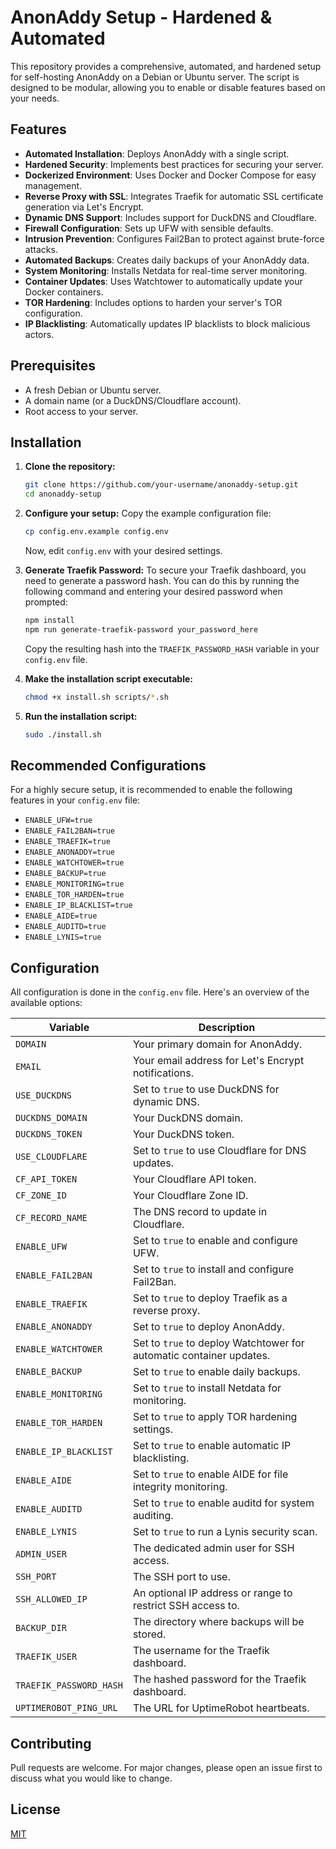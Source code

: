 # AnonAddy Setup - Hardened & Automated

This repository provides a comprehensive, automated, and hardened setup for self-hosting AnonAddy on a Debian or Ubuntu server. The script is designed to be modular, allowing you to enable or disable features based on your needs.

## Features

- **Automated Installation**: Deploys AnonAddy with a single script.
- **Hardened Security**: Implements best practices for securing your server.
- **Dockerized Environment**: Uses Docker and Docker Compose for easy management.
- **Reverse Proxy with SSL**: Integrates Traefik for automatic SSL certificate generation via Let's Encrypt.
- **Dynamic DNS Support**: Includes support for DuckDNS and Cloudflare.
- **Firewall Configuration**: Sets up UFW with sensible defaults.
- **Intrusion Prevention**: Configures Fail2Ban to protect against brute-force attacks.
- **Automated Backups**: Creates daily backups of your AnonAddy data.
- **System Monitoring**: Installs Netdata for real-time server monitoring.
- **Container Updates**: Uses Watchtower to automatically update your Docker containers.
- **TOR Hardening**: Includes options to harden your server's TOR configuration.
- **IP Blacklisting**: Automatically updates IP blacklists to block malicious actors.

## Prerequisites

- A fresh Debian or Ubuntu server.
- A domain name (or a DuckDNS/Cloudflare account).
- Root access to your server.

## Installation

1.  **Clone the repository:**
    ```bash
    git clone https://github.com/your-username/anonaddy-setup.git
    cd anonaddy-setup
    ```

2.  **Configure your setup:**
    Copy the example configuration file:
    ```bash
    cp config.env.example config.env
    ```
    Now, edit `config.env` with your desired settings.

3.  **Generate Traefik Password:**
    To secure your Traefik dashboard, you need to generate a password hash. You can do this by running the following command and entering your desired password when prompted:
    ```bash
    npm install
    npm run generate-traefik-password your_password_here
    ```
    Copy the resulting hash into the `TRAEFIK_PASSWORD_HASH` variable in your `config.env` file.

4.  **Make the installation script executable:**
    ```bash
    chmod +x install.sh scripts/*.sh
    ```

5.  **Run the installation script:**
    ```bash
    sudo ./install.sh
    ```

## Recommended Configurations

For a highly secure setup, it is recommended to enable the following features in your `config.env` file:

- `ENABLE_UFW=true`
- `ENABLE_FAIL2BAN=true`
- `ENABLE_TRAEFIK=true`
- `ENABLE_ANONADDY=true`
- `ENABLE_WATCHTOWER=true`
- `ENABLE_BACKUP=true`
- `ENABLE_MONITORING=true`
- `ENABLE_TOR_HARDEN=true`
- `ENABLE_IP_BLACKLIST=true`
- `ENABLE_AIDE=true`
- `ENABLE_AUDITD=true`
- `ENABLE_LYNIS=true`

## Configuration

All configuration is done in the `config.env` file. Here's an overview of the available options:

| Variable                 | Description                                                                 |
| ------------------------ | --------------------------------------------------------------------------- |
| `DOMAIN`                 | Your primary domain for AnonAddy.                                           |
| `EMAIL`                  | Your email address for Let's Encrypt notifications.                         |
| `USE_DUCKDNS`            | Set to `true` to use DuckDNS for dynamic DNS.                               |
| `DUCKDNS_DOMAIN`         | Your DuckDNS domain.                                                        |
| `DUCKDNS_TOKEN`          | Your DuckDNS token.                                                         |
| `USE_CLOUDFLARE`         | Set to `true` to use Cloudflare for DNS updates.                            |
| `CF_API_TOKEN`           | Your Cloudflare API token.                                                  |
| `CF_ZONE_ID`             | Your Cloudflare Zone ID.                                                    |
| `CF_RECORD_NAME`         | The DNS record to update in Cloudflare.                                     |
| `ENABLE_UFW`             | Set to `true` to enable and configure UFW.                                  |
| `ENABLE_FAIL2BAN`        | Set to `true` to install and configure Fail2Ban.                            |
| `ENABLE_TRAEFIK`         | Set to `true` to deploy Traefik as a reverse proxy.                         |
| `ENABLE_ANONADDY`        | Set to `true` to deploy AnonAddy.                                           |
| `ENABLE_WATCHTOWER`      | Set to `true` to deploy Watchtower for automatic container updates.         |
| `ENABLE_BACKUP`          | Set to `true` to enable daily backups.                                      |
| `ENABLE_MONITORING`      | Set to `true` to install Netdata for monitoring.                            |
| `ENABLE_TOR_HARDEN`      | Set to `true` to apply TOR hardening settings.                              |
| `ENABLE_IP_BLACKLIST`    | Set to `true` to enable automatic IP blacklisting.                          |
| `ENABLE_AIDE`            | Set to `true` to enable AIDE for file integrity monitoring.                 |
| `ENABLE_AUDITD`          | Set to `true` to enable auditd for system auditing.                         |
| `ENABLE_LYNIS`           | Set to `true` to run a Lynis security scan.                                 |
| `ADMIN_USER`             | The dedicated admin user for SSH access.                                    |
| `SSH_PORT`               | The SSH port to use.                                                        |
| `SSH_ALLOWED_IP`         | An optional IP address or range to restrict SSH access to.                  |
| `BACKUP_DIR`             | The directory where backups will be stored.                                 |
| `TRAEFIK_USER`           | The username for the Traefik dashboard.                                     |
| `TRAEFIK_PASSWORD_HASH`  | The hashed password for the Traefik dashboard.                              |
| `UPTIMEROBOT_PING_URL`   | The URL for UptimeRobot heartbeats.                                         |

## Contributing

Pull requests are welcome. For major changes, please open an issue first to discuss what you would like to change.

## License

[MIT](https://choosealicense.com/licenses/mit/)

